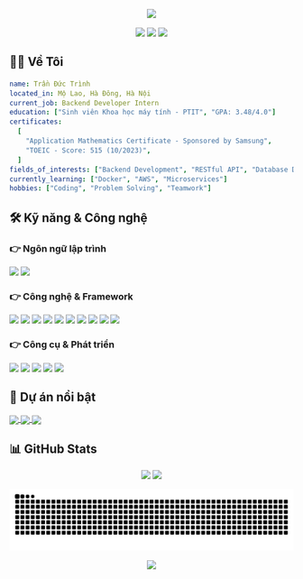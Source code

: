 <!-- Tạo header động với capsule-render -->
<p align="center">
  <img src="https://capsule-render.vercel.app/api?type=waving&color=gradient&height=200&section=header&text=Trần%20Đức%20Trình&fontSize=50&animation=fadeIn&fontAlignY=38&desc=Backend%20Developer&descAlignY=60&descAlign=62"/>
</p>

<!-- Biểu tượng mạng xã hội và liên hệ -->
<p align="center">
  <a href="mailto:tranductrinh2k4@gmail.com"><img src="https://img.shields.io/badge/Gmail-D14836?style=for-the-badge&logo=gmail&logoColor=white"/></a>
  <a href="https://github.com/trinhtd-dev"><img src="https://img.shields.io/badge/GitHub-100000?style=for-the-badge&logo=github&logoColor=white"/></a>
  <a href="https://trinhtd.vercel.app"><img src="https://img.shields.io/badge/Portfolio-000000?style=for-the-badge&logo=vercel&logoColor=white"/></a>
</p>

<!-- Giới thiệu bản thân -->

## 👨‍💻 Về Tôi

```yaml
name: Trần Đức Trình
located_in: Mộ Lao, Hà Đông, Hà Nội
current_job: Backend Developer Intern
education: ["Sinh viên Khoa học máy tính - PTIT", "GPA: 3.48/4.0"]
certificates:
  [
    "Application Mathematics Certificate - Sponsored by Samsung",
    "TOEIC - Score: 515 (10/2023)",
  ]
fields_of_interests: ["Backend Development", "RESTful API", "Database Design"]
currently_learning: ["Docker", "AWS", "Microservices"]
hobbies: ["Coding", "Problem Solving", "Teamwork"]
```

<!-- Kỹ năng -->

## 🛠️ Kỹ năng & Công nghệ

### 👉 Ngôn ngữ lập trình

<p align="left">
  <img src="https://img.shields.io/badge/JavaScript-F7DF1E?style=for-the-badge&logo=javascript&logoColor=black" />
  <img src="https://img.shields.io/badge/TypeScript-007ACC?style=for-the-badge&logo=typescript&logoColor=white" />
</p>

### 👉 Công nghệ & Framework

<p align="left">
  <img src="https://img.shields.io/badge/Node.js-43853D?style=for-the-badge&logo=node.js&logoColor=white" />
  <img src="https://img.shields.io/badge/Express.js-404D59?style=for-the-badge&logo=express&logoColor=white" />
  <img src="https://img.shields.io/badge/MongoDB-4EA94B?style=for-the-badge&logo=mongodb&logoColor=white" />
  <img src="https://img.shields.io/badge/Mongoose-880000?style=for-the-badge&logo=mongoose&logoColor=white" />
  <img src="https://img.shields.io/badge/MySQL-00000F?style=for-the-badge&logo=mysql&logoColor=white" />
  <img src="https://img.shields.io/badge/SQL_Server-CC2927?style=for-the-badge&logo=microsoft-sql-server&logoColor=white" />
  <img src="https://img.shields.io/badge/Sequelize-52B0E7?style=for-the-badge&logo=sequelize&logoColor=white" />
  <img src="https://img.shields.io/badge/JWT-000000?style=for-the-badge&logo=json-web-tokens&logoColor=white" />
  <img src="https://img.shields.io/badge/Socket.io-010101?style=for-the-badge&logo=socket.io&logoColor=white" />
  <img src="https://img.shields.io/badge/PUG-A86454?style=for-the-badge&logo=pug&logoColor=white" />
</p>

### 👉 Công cụ & Phát triển

<p align="left">
  <img src="https://img.shields.io/badge/Git-F05032?style=for-the-badge&logo=git&logoColor=white" />
  <img src="https://img.shields.io/badge/GitHub-100000?style=for-the-badge&logo=github&logoColor=white" />
  <img src="https://img.shields.io/badge/NPM-CB3837?style=for-the-badge&logo=npm&logoColor=white" />
  <img src="https://img.shields.io/badge/Postman-FF6C37?style=for-the-badge&logo=postman&logoColor=white" />
  <img src="https://img.shields.io/badge/Cloudinary-3448C5?style=for-the-badge&logo=cloudinary&logoColor=white" />
</p>

<!-- Dự án nổi bật -->

## 🚀 Dự án nổi bật

<a href="https://github.com/trinhtd-dev/project-management">
  <img align="center" src="https://github-readme-stats.vercel.app/api/pin/?username=trinhtd-dev&repo=project-management&theme=dark" />
</a>
<a href="https://github.com/trinhtd-dev/Music-Streaming-Flatform">
  <img align="center" src="https://github-readme-stats.vercel.app/api/pin/?username=trinhtd-dev&repo=Music-Streaming-Flatform&theme=dark" />
</a>
<a href="https://github.com/trinhtd-dev/Task-Management-System">
  <img align="center" src="https://github-readme-stats.vercel.app/api/pin/?username=trinhtd-dev&repo=Task-Management-System&theme=dark" />
</a>

<!-- GitHub Stats -->

## 📊 GitHub Stats

<p align="center">
  <img height="180em" src="https://github-readme-stats.vercel.app/api?username=trinhtd-dev&show_icons=true&theme=radical" />
  <img height="180em" src="https://github-readme-stats.vercel.app/api/top-langs/?username=trinhtd-dev&layout=compact&theme=radical" />
</p>

<!-- Snake animation -->
<p align="center">
  <img src="https://github.com/trinhtd-dev/trinhtd-dev/blob/output/github-contribution-grid-snake.svg" />
</p>

<!-- Lời kết -->
<p align="center">
  <img src="https://capsule-render.vercel.app/api?type=waving&color=gradient&height=100&section=footer"/>
</p>
